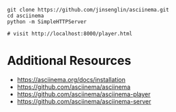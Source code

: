 ```
git clone https://github.com/jinsenglin/asciinema.git
cd asciinema
python -m SimpleHTTPServer

# visit http://localhost:8000/player.html
```

# Additional Resources

* https://asciinema.org/docs/installation
* https://github.com/asciinema/asciinema
* https://github.com/asciinema/asciinema-player
* https://github.com/asciinema/asciinema-server
